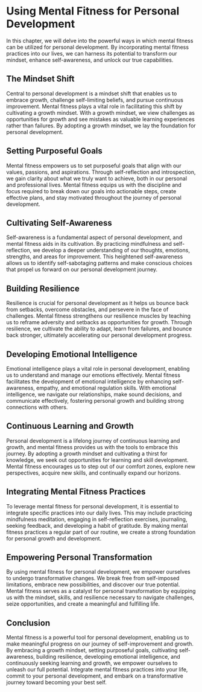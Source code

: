 Using Mental Fitness for Personal Development
========================================================

In this chapter, we will delve into the powerful ways in which mental fitness can be utilized for personal development. By incorporating mental fitness practices into our lives, we can harness its potential to transform our mindset, enhance self-awareness, and unlock our true capabilities.

The Mindset Shift
-----------------

Central to personal development is a mindset shift that enables us to embrace growth, challenge self-limiting beliefs, and pursue continuous improvement. Mental fitness plays a vital role in facilitating this shift by cultivating a growth mindset. With a growth mindset, we view challenges as opportunities for growth and see mistakes as valuable learning experiences rather than failures. By adopting a growth mindset, we lay the foundation for personal development.

Setting Purposeful Goals
------------------------

Mental fitness empowers us to set purposeful goals that align with our values, passions, and aspirations. Through self-reflection and introspection, we gain clarity about what we truly want to achieve, both in our personal and professional lives. Mental fitness equips us with the discipline and focus required to break down our goals into actionable steps, create effective plans, and stay motivated throughout the journey of personal development.

Cultivating Self-Awareness
--------------------------

Self-awareness is a fundamental aspect of personal development, and mental fitness aids in its cultivation. By practicing mindfulness and self-reflection, we develop a deeper understanding of our thoughts, emotions, strengths, and areas for improvement. This heightened self-awareness allows us to identify self-sabotaging patterns and make conscious choices that propel us forward on our personal development journey.

Building Resilience
-------------------

Resilience is crucial for personal development as it helps us bounce back from setbacks, overcome obstacles, and persevere in the face of challenges. Mental fitness strengthens our resilience muscles by teaching us to reframe adversity and setbacks as opportunities for growth. Through resilience, we cultivate the ability to adapt, learn from failures, and bounce back stronger, ultimately accelerating our personal development progress.

Developing Emotional Intelligence
---------------------------------

Emotional intelligence plays a vital role in personal development, enabling us to understand and manage our emotions effectively. Mental fitness facilitates the development of emotional intelligence by enhancing self-awareness, empathy, and emotional regulation skills. With emotional intelligence, we navigate our relationships, make sound decisions, and communicate effectively, fostering personal growth and building strong connections with others.

Continuous Learning and Growth
------------------------------

Personal development is a lifelong journey of continuous learning and growth, and mental fitness provides us with the tools to embrace this journey. By adopting a growth mindset and cultivating a thirst for knowledge, we seek out opportunities for learning and skill development. Mental fitness encourages us to step out of our comfort zones, explore new perspectives, acquire new skills, and continually expand our horizons.

Integrating Mental Fitness Practices
------------------------------------

To leverage mental fitness for personal development, it is essential to integrate specific practices into our daily lives. This may include practicing mindfulness meditation, engaging in self-reflection exercises, journaling, seeking feedback, and developing a habit of gratitude. By making mental fitness practices a regular part of our routine, we create a strong foundation for personal growth and development.

Empowering Personal Transformation
----------------------------------

By using mental fitness for personal development, we empower ourselves to undergo transformative changes. We break free from self-imposed limitations, embrace new possibilities, and discover our true potential. Mental fitness serves as a catalyst for personal transformation by equipping us with the mindset, skills, and resilience necessary to navigate challenges, seize opportunities, and create a meaningful and fulfilling life.

Conclusion
----------

Mental fitness is a powerful tool for personal development, enabling us to make meaningful progress on our journey of self-improvement and growth. By embracing a growth mindset, setting purposeful goals, cultivating self-awareness, building resilience, developing emotional intelligence, and continuously seeking learning and growth, we empower ourselves to unleash our full potential. Integrate mental fitness practices into your life, commit to your personal development, and embark on a transformative journey toward becoming your best self.
